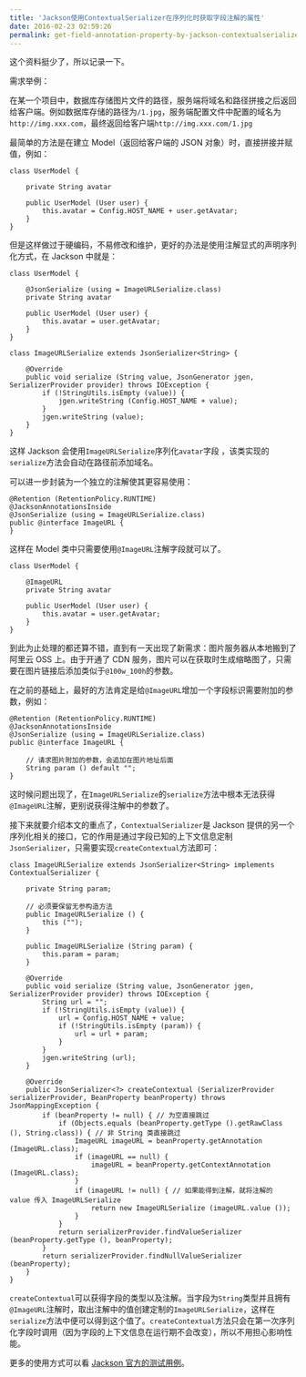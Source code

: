 ```yaml
---
title: 'Jackson使用ContextualSerializer在序列化时获取字段注解的属性'
date: 2016-02-23 02:59:26
permalink: get-field-annotation-property-by-jackson-contextualserializer
---
```


这个资料挺少了，所以记录一下。

 需求举例：

 在某一个项目中，数据库存储图片文件的路径，服务端将域名和路径拼接之后返回给客户端。例如数据库存储的路径为`/1.jpg`，服务端配置文件中配置的域名为`http://img.xxx.com`，最终返回给客户端`http://img.xxx.com/1.jpg`

 最简单的方法是在建立 Model（返回给客户端的 JSON 对象）时，直接拼接并赋值，例如：

```
class UserModel {

    private String avatar

    public UserModel (User user) {
        this.avatar = Config.HOST_NAME + user.getAvatar;
    }
}
```

 但是这样做过于硬编码，不易修改和维护，更好的办法是使用注解显式的声明序列化方式，在 Jackson 中就是：

```
class UserModel {

    @JsonSerialize (using = ImageURLSerialize.class)
    private String avatar

    public UserModel (User user) {
        this.avatar = user.getAvatar;
    }
}

class ImageURLSerialize extends JsonSerializer<String> {

    @Override
    public void serialize (String value, JsonGenerator jgen, SerializerProvider provider) throws IOException {
        if (!StringUtils.isEmpty (value)) {
            jgen.writeString (Config.HOST_NAME + value);
        }
        jgen.writeString (value);
    }
}
```

 这样 Jackson 会使用`ImageURLSerialize`序列化`avatar`字段 ，该类实现的`serialize`方法会自动在路径前添加域名。

 可以进一步封装为一个独立的注解使其更容易使用：

```
@Retention (RetentionPolicy.RUNTIME)
@JacksonAnnotationsInside
@JsonSerialize (using = ImageURLSerialize.class)
public @interface ImageURL {
}
```

 这样在 Model 类中只需要使用`@ImageURL`注解字段就可以了。

```
class UserModel {

    @ImageURL
    private String avatar

    public UserModel (User user) {
        this.avatar = user.getAvatar;
    }
}
```

 到此为止处理的都还算不错，直到有一天出现了新需求：图片服务器从本地搬到了阿里云 OSS 上。由于开通了 CDN 服务，图片可以在获取时生成缩略图了，只需要在图片链接后添加类似于`@100w_100h`的参数。

 在之前的基础上，最好的方法肯定是给`@ImageURL`增加一个字段标识需要附加的参数，例如：

```
@Retention (RetentionPolicy.RUNTIME)
@JacksonAnnotationsInside
@JsonSerialize (using = ImageURLSerialize.class)
public @interface ImageURL {

    // 请求图片附加的参数，会追加在图片地址后面
    String param () default "";
}
```

 这时候问题出现了，在`ImageURLSerialize`的`serialize`方法中根本无法获得`@ImageURL`注解，更别说获得注解中的参数了。

 接下来就要介绍本文的重点了，`ContextualSerializer`是 Jackson 提供的另一个序列化相关的接口，它的作用是通过字段已知的上下文信息定制`JsonSerializer`，只需要实现`createContextual`方法即可：

```
class ImageURLSerialize extends JsonSerializer<String> implements ContextualSerializer {

    private String param;

    // 必须要保留无参构造方法
    public ImageURLSerialize () {
        this ("");
    }

    public ImageURLSerialize (String param) {
        this.param = param;
    }

    @Override
    public void serialize (String value, JsonGenerator jgen, SerializerProvider provider) throws IOException {
        String url = "";
        if (!StringUtils.isEmpty (value)) {
            url = Config.HOST_NAME + value;
            if (!StringUtils.isEmpty (param)) {
                url = url + param;
            }
        }
        jgen.writeString (url);
    }

    @Override
    public JsonSerializer<?> createContextual (SerializerProvider serializerProvider, BeanProperty beanProperty) throws JsonMappingException {
        if (beanProperty != null) { // 为空直接跳过
            if (Objects.equals (beanProperty.getType ().getRawClass (), String.class)) { // 非 String 类直接跳过
                ImageURL imageURL = beanProperty.getAnnotation (ImageURL.class);
                if (imageURL == null) {
                    imageURL = beanProperty.getContextAnnotation (ImageURL.class);
                }
                if (imageURL != null) { // 如果能得到注解，就将注解的 value 传入 ImageURLSerialize
                    return new ImageURLSerialize (imageURL.value ());
                }
            }
            return serializerProvider.findValueSerializer (beanProperty.getType (), beanProperty);
        }
        return serializerProvider.findNullValueSerializer (beanProperty);
    }
}
```

`createContextual`可以获得字段的类型以及注解。当字段为`String`类型并且拥有`@ImageURL`注解时，取出注解中的值创建定制的`ImageURLSerialize`，这样在`serialize`方法中便可以得到这个值了。`createContextual`方法只会在第一次序列化字段时调用（因为字段的上下文信息在运行期不会改变），所以不用担心影响性能。

 更多的使用方式可以看 [Jackson 官方的测试用例](https://github.com/FasterXML/jackson-databind/blob/master/src/test/java/com/fasterxml/jackson/databind/contextual/TestContextualSerialization.java)。


